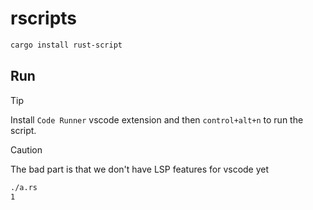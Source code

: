 # rscripts

```sh
cargo install rust-script
```

## Run

> [!TIP]
> Install `Code Runner` vscode extension and then `control+alt+n` to run the script.

> [!CAUTION]
> The bad part is that we don't have LSP features for vscode yet

```sh
./a.rs
1
```

